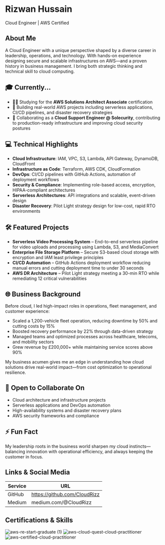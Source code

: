 # Rizwan Hussain

Cloud Engineer | AWS Certified

## About Me

A Cloud Engineer with a unique perspective shaped by a diverse career in leadership, operations, and technology. With hands-on experience designing secure and scalable infrastructures on AWS—and a proven history in business management.  I bring both strategic thinking and technical skill to cloud computing.

## 🎓 Currently...

- 🧑‍🏫 Studying for the **AWS Solutions Architect Associate** certification  
- 🚀 Building real-world AWS projects including serverless applications, CI/CD pipelines, and disaster recovery strategies  
- 🤝 Collaborating as a **Cloud Support Engineer @ Solecurity**, contributing to production-ready infrastructure and improving cloud security postures

## 💻 Technical Highlights

- **Cloud Infrastructure**: IAM, VPC, S3, Lambda, API Gateway, DynamoDB, CloudFront  
- **Infrastructure as Code**: Terraform, AWS CDK, CloudFormation  
- **DevOps**: CI/CD pipelines with GitHub Actions, automation of deployment workflows  
- **Security & Compliance**: Implementing role-based access, encryption, HIPAA-compliant architectures  
- **Serverless Architectures**: API integrations and scalable, event-driven design  
- **Disaster Recovery**: Pilot Light strategy design for low-cost, rapid RTO environments
## 🛠️ Featured Projects

- **Serverless Video Processing System** – End-to-end serverless pipeline for video uploads and processing using Lambda, S3, and MediaConvert  
- **Enterprise File Storage Platform** – Secure S3-based cloud storage with encryption and IAM least privilege principles  
- **CI/CD Automation** – GitHub Actions deployment workflow reducing manual errors and cutting deployment time to under 30 seconds  
- **AWS DR Architecture** – Pilot Light strategy meeting a 30-min RTO while remediating 12 critical vulnerabilities

## 🌐 Business Background

Before cloud, I led high-impact roles in operations, fleet management, and customer experience:

- Scaled a 1,200-vehicle fleet operation, reducing downtime by 50% and cutting costs by 15%  
- Boosted recovery performance by 22% through data-driven strategy 
- Managed teams and optimized processes across healthcare, telecoms, and mobility sectors  
- Grew revenue by £200,000+ while maintaining service scores above 90%

My business acumen gives me an edge in understanding how cloud solutions drive real-world impact—from cost optimization to operational resilience.

## 🤝 Open to Collaborate On

- Cloud architecture and infrastructure projects  
- Serverless applications and DevOps automation  
- High-availability systems and disaster recovery plans  
- AWS security frameworks and compliance

## ⚡ Fun Fact

My leadership roots in the business world sharpen my cloud instincts—balancing innovation with operational efficiency, and always keeping the customer in focus.


## Links & Social Media

| Service    |             URL               |  
|-----------|--------------------------------|
| GitHub    | https://github.com/CloudRizz   |
| Medium    | medium.com/@CloudRizz          |


## Certifications & Skills

![aws-re-start-graduate (1)](https://github.com/user-attachments/assets/de3b6763-4063-4c7f-84db-117cb52b7e63) ![aws-cloud-quest-cloud-practitioner](https://github.com/user-attachments/assets/b57710d6-5dd3-48f1-bc39-0930c2756e17)  ![aws-certified-cloud-practitioner](https://github.com/user-attachments/assets/321aa4da-d61e-4fa5-b4d9-611a1b5ba844)  


